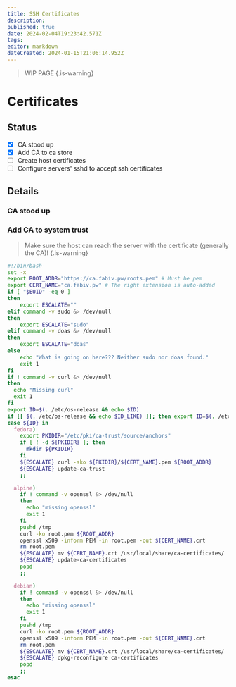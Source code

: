 ```yaml
---
title: SSH Certificates
description: 
published: true
date: 2024-02-04T19:23:42.571Z
tags: 
editor: markdown
dateCreated: 2024-01-15T21:06:14.952Z
---
```


> WIP PAGE
{.is-warning}

# Certificates
## Status
- [X] CA stood up
- [X] Add CA to ca store
- [ ] Create host certificates
- [ ] Configure servers' sshd to accept ssh certificates

## Details
### CA stood up
### Add CA to system trust
> Make sure the host can reach the server with the certificate (generally the CA)!
{.is-warning}

```bash
#!/bin/bash
set -x
export ROOT_ADDR="https://ca.fabiv.pw/roots.pem" # Must be pem
export CERT_NAME="ca.fabiv.pw" # The right extension is auto-added
if [ "$EUID" -eq 0 ]
then
    export ESCALATE=""
elif command -v sudo &> /dev/null
then
    export ESCALATE="sudo"
elif command -v doas &> /dev/null
then
    export ESCALATE="doas"
else
    echo "What is going on here??? Neither sudo nor doas found."
    exit 1
fi
if ! command -v curl &> /dev/null
then
  echo "Missing curl"
  exit 1
fi
export ID=$(. /etc/os-release && echo $ID)
if [[ $(. /etc/os-release && echo $ID_LIKE) ]]; then export ID=$(. /etc/os-release && echo $ID_LIKE); fi
case ${ID} in
  fedora)
    export PKIDIR="/etc/pki/ca-trust/source/anchors"
    if [ ! -d ${PKIDIR} ]; then
      mkdir ${PKIDIR}
    fi
    ${ESCALATE} curl -sko ${PKIDIR}/${CERT_NAME}.pem ${ROOT_ADDR}
    ${ESCALATE} update-ca-trust
    ;;

  alpine)
    if ! command -v openssl &> /dev/null
    then
      echo "missing openssl"
      exit 1
    fi
    pushd /tmp
    curl -ko root.pem ${ROOT_ADDR}
    openssl x509 -inform PEM -in root.pem -out ${CERT_NAME}.crt
    rm root.pem
    ${ESCALATE} mv ${CERT_NAME}.crt /usr/local/share/ca-certificates/
    ${ESCALATE} update-ca-certificates
    popd
    ;;

  debian)
    if ! command -v openssl &> /dev/null
    then
      echo "missing openssl"
      exit 1
    fi
    pushd /tmp
    curl -ko root.pem ${ROOT_ADDR}
    openssl x509 -inform PEM -in root.pem -out ${CERT_NAME}.crt
    rm root.pem
    ${ESCALATE} mv ${CERT_NAME}.crt /usr/local/share/ca-certificates/
    ${ESCALATE} dpkg-reconfigure ca-certificates
    popd
    ;;
esac
```